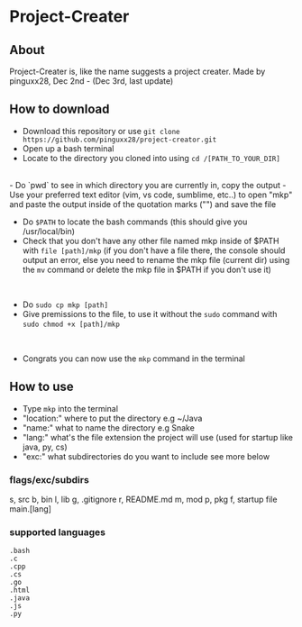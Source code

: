 # Project-Creater

## About

Project-Creater is, like the name suggests a project creater.
Made by pinguxx28, Dec 2nd - (Dec 3rd, last update)

## How to download

- Download this repository or use `git clone https://github.com/pinguxx28/project-creator.git`
- Open up a bash terminal
- Locate to the directory you cloned into using `cd /[PATH_TO_YOUR_DIR]`
<br>
- Do `pwd` to see in which directory you are currently in, copy the output
- Use your preferred text editor (vim, vs code, sumblime, etc..) to open "mkp" and paste the output inside of the quotation marks ("") and save the file

<br>

- Do `$PATH` to locate the bash commands (this should give you /usr/local/bin)
- Check that you don't have any other file named mkp inside of $PATH with `file [path]/mkp` (if you don't have a file there, the console should output an error, else you need to rename the mkp file (current dir) using the `mv` command or delete the mkp file in $PATH if you don't use it)

<br>

- Do `sudo cp mkp [path]`
- Give premissions to the file, to use it without the `sudo` command with `sudo chmod +x [path]/mkp`

<br>

- Congrats you can now use the `mkp` command in the terminal

## How to use

- Type `mkp` into the terminal
- "location:" where to put the directory e.g ~/Java
- "name:" what to name the directory e.g Snake
- "lang:" what's the file extension the project will use (used for startup like java, py, cs)
- "exc:" what subdirectories do you want to include see more below

### flags/exc/subdirs

s, src
b, bin
l, lib
g, .gitignore
r, README.md
m, mod
p, pkg
f, startup file main.[lang]

### supported languages
```
.bash
.c
.cpp
.cs
.go
.html
.java
.js
.py
```